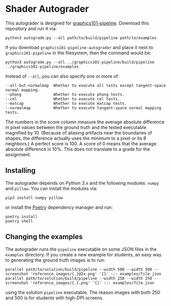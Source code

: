 # Shader Autograder

This autograder is designed for [graphics101-pipeline](http://github.com/yig/graphics101-pipeline).
Download this repository and run it via:

    python3 autograde.py --all path/to/build/pipeline path/to/examples

If you download `graphics101-pipeline-autograder` and place it
next to `graphics101-pipeline` in the filesystem, then the command would be:

    python3 autograde.py --all ../graphics101-pipeline/build/pipeline ../graphics101-pipeline/examples

Instead of `--all`, you can also specify one or more of:

```
--all-but-normalmap  Whether to execute all tests except tangent-space normal mapping.
--phong              Whether to execute phong tests.
--cel                Whether to execute cel tests.
--matcap             Whether to execute matcap tests.
--normalmap          Whether to execute tangent-space normal mapping tests.
```

The numbers in the score column measure the average absolute difference in pixel values between the ground truth and the tested executable magnified by 10.
(Because of aliasing artifacts near the boundaries of shapes, the difference actually uses the minimum to a pixel or its 8 neighbors.)
A perfect score is 100. A score of 0 means that the average absolute difference is 10%.
This does not translate to a grade for the assignment.

## Installing

The autograder depends on Python 3.x and the following modules: `numpy` and `pillow`. You can install the modules via:

    pip3 install numpy pillow

or install the [Poetry](https://python-poetry.org/) dependency manager and run:

    poetry install
    poetry shell

## Changing the examples

The autograder runs the `pipeline` executable on some JSON files in the
`examples` directory. If you create a new example for students, an easy way to generating the ground truth images is to run:

    parallel path/to/solution/build/pipeline --width 500 --width 500 --screenshot 'reference_images/{.}@2x.png' '{}' ::: examples/file.json
    parallel path/to/solution/build/pipeline --width 250 --width 250 --screenshot 'reference_images/{.}.png' '{}' ::: examples/file.json

using the solution `pipeline` executable. The reason images with both 250 and 500 is for students with high-DPI screens.
